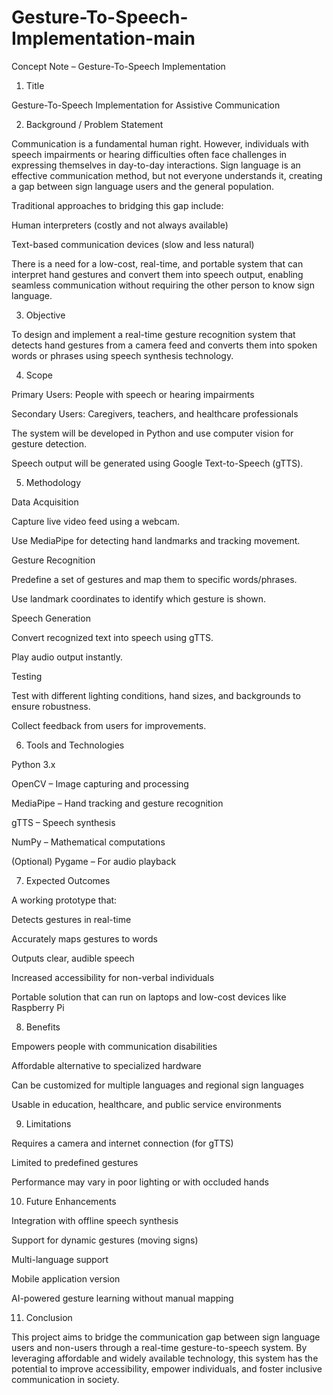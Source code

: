 # Gesture-To-Speech-Implementation-main

Concept Note – Gesture-To-Speech Implementation
1. Title

Gesture-To-Speech Implementation for Assistive Communication

2. Background / Problem Statement

Communication is a fundamental human right. However, individuals with speech impairments or hearing difficulties often face challenges in expressing themselves in day-to-day interactions.
Sign language is an effective communication method, but not everyone understands it, creating a gap between sign language users and the general population.

Traditional approaches to bridging this gap include:

Human interpreters (costly and not always available)

Text-based communication devices (slow and less natural)

There is a need for a low-cost, real-time, and portable system that can interpret hand gestures and convert them into speech output, enabling seamless communication without requiring the other person to know sign language.

3. Objective

To design and implement a real-time gesture recognition system that detects hand gestures from a camera feed and converts them into spoken words or phrases using speech synthesis technology.

4. Scope

Primary Users: People with speech or hearing impairments

Secondary Users: Caregivers, teachers, and healthcare professionals

The system will be developed in Python and use computer vision for gesture detection.

Speech output will be generated using Google Text-to-Speech (gTTS).

5. Methodology

Data Acquisition

Capture live video feed using a webcam.

Use MediaPipe for detecting hand landmarks and tracking movement.

Gesture Recognition

Predefine a set of gestures and map them to specific words/phrases.

Use landmark coordinates to identify which gesture is shown.

Speech Generation

Convert recognized text into speech using gTTS.

Play audio output instantly.

Testing

Test with different lighting conditions, hand sizes, and backgrounds to ensure robustness.

Collect feedback from users for improvements.

6. Tools and Technologies

Python 3.x

OpenCV – Image capturing and processing

MediaPipe – Hand tracking and gesture recognition

gTTS – Speech synthesis

NumPy – Mathematical computations

(Optional) Pygame – For audio playback

7. Expected Outcomes

A working prototype that:

Detects gestures in real-time

Accurately maps gestures to words

Outputs clear, audible speech

Increased accessibility for non-verbal individuals

Portable solution that can run on laptops and low-cost devices like Raspberry Pi

8. Benefits

Empowers people with communication disabilities

Affordable alternative to specialized hardware

Can be customized for multiple languages and regional sign languages

Usable in education, healthcare, and public service environments

9. Limitations

Requires a camera and internet connection (for gTTS)

Limited to predefined gestures

Performance may vary in poor lighting or with occluded hands

10. Future Enhancements

Integration with offline speech synthesis

Support for dynamic gestures (moving signs)

Multi-language support

Mobile application version

AI-powered gesture learning without manual mapping

11. Conclusion

This project aims to bridge the communication gap between sign language users and non-users through a real-time gesture-to-speech system.
By leveraging affordable and widely available technology, this system has the potential to improve accessibility, empower individuals, and foster inclusive communication in society.
